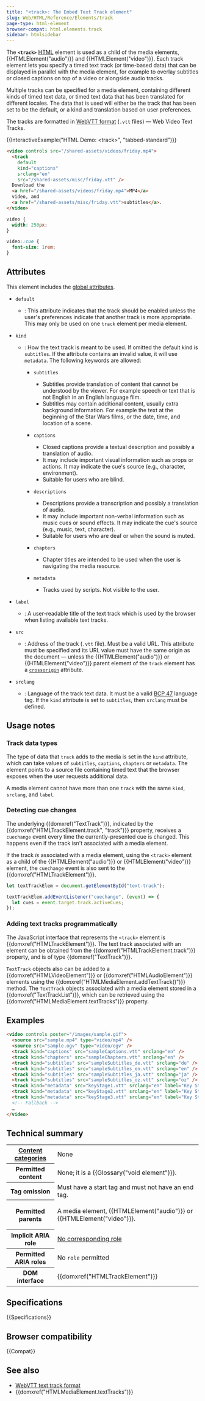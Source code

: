 ```yaml
---
title: "<track>: The Embed Text Track element"
slug: Web/HTML/Reference/Elements/track
page-type: html-element
browser-compat: html.elements.track
sidebar: htmlsidebar
---
```


The **`<track>`** [HTML](/en-US/docs/Web/HTML) element is used as a child of the media elements, {{HTMLElement("audio")}} and {{HTMLElement("video")}}.
Each track element lets you specify a timed text track (or time-based data) that can be displayed in parallel with the media element, for example to overlay subtitles or closed captions on top of a video or alongside audio tracks.

Multiple tracks can be specified for a media element, containing different kinds of timed text data, or timed text data that has been translated for different locales.
The data that is used will either be the track that has been set to be the default, or a kind and translation based on user preferences.

The tracks are formatted in [WebVTT format](/en-US/docs/Web/API/WebVTT_API) (`.vtt` files) — Web Video Text Tracks.

{{InteractiveExample("HTML Demo: &lt;track&gt;", "tabbed-standard")}}

```html interactive-example
<video controls src="/shared-assets/videos/friday.mp4">
  <track
    default
    kind="captions"
    srclang="en"
    src="/shared-assets/misc/friday.vtt" />
  Download the
  <a href="/shared-assets/videos/friday.mp4">MP4</a>
  video, and
  <a href="/shared-assets/misc/friday.vtt">subtitles</a>.
</video>
```

```css interactive-example
video {
  width: 250px;
}

video::cue {
  font-size: 1rem;
}
```

## Attributes

This element includes the [global attributes](/en-US/docs/Web/HTML/Reference/Global_attributes).

- `default`
  - : This attribute indicates that the track should be enabled unless the user's preferences indicate that another track is more appropriate. This may only be used on one `track` element per media element.
- `kind`
  - : How the text track is meant to be used. If omitted the default kind is `subtitles`. If the attribute contains an invalid value, it will use `metadata`.
    The following keywords are allowed:
    - `subtitles`
      - Subtitles provide translation of content that cannot be understood by the viewer. For example speech or text that is not English in an English language film.
      - Subtitles may contain additional content, usually extra background information. For example the text at the beginning of the Star Wars films, or the date, time, and location of a scene.

    - `captions`
      - Closed captions provide a textual description and possibly a translation of audio.
      - It may include important visual information such as props or actions.
        It may indicate the cue's source (e.g., character, environment).
      - Suitable for users who are blind.
    - `descriptions`
      - Descriptions provide a transcription and possibly a translation of audio.
      - It may include important non-verbal information such as music cues or sound effects.
        It may indicate the cue's source (e.g., music, text, character).
      - Suitable for users who are deaf or when the sound is muted.
        
    - `chapters`
      - Chapter titles are intended to be used when the user is navigating the media resource.

    - `metadata`
      - Tracks used by scripts. Not visible to the user.

- `label`
  - : A user-readable title of the text track which is used by the browser when listing available text tracks.
- `src`
  - : Address of the track (`.vtt` file). Must be a valid URL. This attribute must be specified and its URL value must have the same origin as the document — unless the {{HTMLElement("audio")}} or {{HTMLElement("video")}} parent element of the `track` element has a [`crossorigin`](/en-US/docs/Web/HTML/Reference/Attributes/crossorigin) attribute.
- `srclang`
  - : Language of the track text data. It must be a valid [BCP 47](https://r12a.github.io/app-subtags/) language tag. If the `kind` attribute is set to `subtitles`, then `srclang` must be defined.

## Usage notes

### Track data types

The type of data that `track` adds to the media is set in the `kind` attribute, which can take values of `subtitles`, `captions`, `chapters` or `metadata`. The element points to a source file containing timed text that the browser exposes when the user requests additional data.

A media element cannot have more than one `track` with the same `kind`, `srclang`, and `label`.

### Detecting cue changes

The underlying {{domxref("TextTrack")}}, indicated by the {{domxref("HTMLTrackElement.track", "track")}} property, receives a `cuechange` event every time the currently-presented cue is changed. This happens even if the track isn't associated with a media element.

If the track _is_ associated with a media element, using the `<track>` element as a child of the {{HTMLElement("audio")}} or {{HTMLElement("video")}} element, the `cuechange` event is also sent to the {{domxref("HTMLTrackElement")}}.

```js
let textTrackElem = document.getElementById("text-track");

textTrackElem.addEventListener("cuechange", (event) => {
  let cues = event.target.track.activeCues;
});
```

### Adding text tracks programmatically

The JavaScript interface that represents the `<track>` element is {{domxref("HTMLTrackElement")}}.
The text track associated with an element can be obtained from the {{domxref("HTMLTrackElement.track")}} property, and is of type {{domxref("TextTrack")}}.

`TextTrack` objects also can be added to a {{domxref("HTMLVideoElement")}} or {{domxref("HTMLAudioElement")}} elements using the {{domxref("HTMLMediaElement.addTextTrack()")}} method.
The `TextTrack` objects associated with a media element stored in a {{domxref("TextTrackList")}}, which can be retrieved using the {{domxref("HTMLMediaElement.textTracks")}} property.

## Examples

```html
<video controls poster="/images/sample.gif">
  <source src="sample.mp4" type="video/mp4" />
  <source src="sample.ogv" type="video/ogv" />
  <track kind="captions" src="sampleCaptions.vtt" srclang="en" />
  <track kind="chapters" src="sampleChapters.vtt" srclang="en" />
  <track kind="subtitles" src="sampleSubtitles_de.vtt" srclang="de" />
  <track kind="subtitles" src="sampleSubtitles_en.vtt" srclang="en" />
  <track kind="subtitles" src="sampleSubtitles_ja.vtt" srclang="ja" />
  <track kind="subtitles" src="sampleSubtitles_oz.vtt" srclang="oz" />
  <track kind="metadata" src="keyStage1.vtt" srclang="en" label="Key Stage 1" />
  <track kind="metadata" src="keyStage2.vtt" srclang="en" label="Key Stage 2" />
  <track kind="metadata" src="keyStage3.vtt" srclang="en" label="Key Stage 3" />
  <!-- Fallback -->
  …
</video>
```

## Technical summary

<table class="properties">
  <tbody>
    <tr>
      <th scope="row">
        <a href="/en-US/docs/Web/HTML/Guides/Content_categories">Content categories</a>
      </th>
      <td>None</td>
    </tr>
    <tr>
      <th scope="row">Permitted content</th>
      <td>None; it is a {{Glossary("void element")}}.</td>
    </tr>
    <tr>
      <th scope="row">Tag omission</th>
      <td>Must have a start tag and must not have an end tag.</td>
    </tr>
    <tr>
      <th scope="row">Permitted parents</th>
      <td>
        <p>
          A media element, {{HTMLElement("audio")}} or {{HTMLElement("video")}}.
        </p>
      </td>
    </tr>
    <tr>
      <th scope="row">Implicit ARIA role</th>
      <td>
        <a href="https://w3c.github.io/html-aria/#dfn-no-corresponding-role">No corresponding role</a>
      </td>
    </tr>
    <tr>
      <th scope="row">Permitted ARIA roles</th>
      <td>No <code>role</code> permitted</td>
    </tr>
    <tr>
      <th scope="row">DOM interface</th>
      <td>{{domxref("HTMLTrackElement")}}</td>
    </tr>
  </tbody>
</table>

## Specifications

{{Specifications}}

## Browser compatibility

{{Compat}}

## See also

- [WebVTT text track format](/en-US/docs/Web/API/WebVTT_API)
- {{domxref("HTMLMediaElement.textTracks")}}
